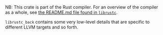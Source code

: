 NB: This crate is part of the Rust compiler. For an overview of the
compiler as a whole, see
[the README.md file found in `librustc`](../librustc/README.md).

`librustc_back` contains some very low-level details that are
specific to different LLVM targets and so forth.
